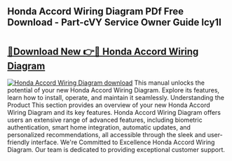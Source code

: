## Honda Accord Wiring Diagram PDf Free Download - Part-cVY Service Owner Guide lcy1I

# <h2><a href="http://dfpspg.blite.top/?on=Honda+Accord+Wiring+Diagram">🔗Download New 👉🔴 Honda Accord Wiring Diagram</a></h2>

[![Honda Accord Wiring Diagram download](https://i.imgur.com/lujVjoI.png)](http://dfpspg.blite.top/?on=Honda+Accord+Wiring+Diagram)
This manual unlocks the potential of your new Honda Accord Wiring Diagram. Explore its features, learn how to install, operate, and maintain it seamlessly. Understanding the Product This section provides an overview of your new Honda Accord Wiring Diagram and its key features. Honda Accord Wiring Diagram offers users an extensive range of advanced features, including biometric authentication, smart home integration, automatic updates, and personalized recommendations, all accessible through the sleek and user-friendly interface. We're Committed to Excellence Honda Accord Wiring Diagram. Our team is dedicated to providing exceptional customer support.
